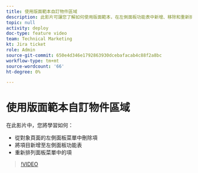 ```yaml
---
title: 使用版面範本自訂物件區域
description: 此影片可讓您了解如何使用版面範本，在左側面板功能表中新增、移除和重新排列項目。
topic: null
activity: deploy
doc-type: feature video
team: Technical Marketing
kt: Jira ticket
role: Admin
source-git-commit: 650e4d346e1792863930dcebafacab4c88f2a8bc
workflow-type: tm+mt
source-wordcount: '66'
ht-degree: 0%

---
```


# 使用版面範本自訂物件區域

在此影片中，您將學習如何：

* 從對象頁面的左側面板菜單中刪除項
* 將項目新增至左側面板功能表
* 重新排列面板菜單中的項

>[!VIDEO](https://video.tv.adobe.com/v/335075/?quality=12&learn=on)

